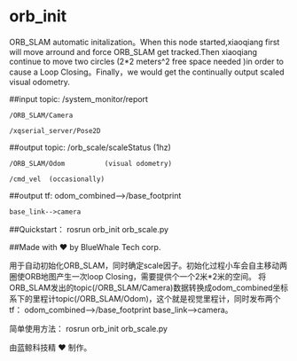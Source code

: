 # orb_init
ORB_SLAM  automatic initalization。When this node started,xiaoqiang first will move arround and force ORB_SLAM get tracked.Then xiaoqiang continue to move two circles (2*2 meters^2 free space needed )in order to cause a  Loop Closing。Finally，we would get the continually output scaled visual odometry.

##input topic: 
	/system_monitor/report

	/ORB_SLAM/Camera

	/xqserial_server/Pose2D

##output topic: 
	/orb_scale/scaleStatus  (1hz)

	/ORB_SLAM/Odom          (visual odometry)

	/cmd_vel  (occasionally)

##output tf: 
	odom_combined-->/base_footprint

	base_link-->camera

##Quickstart：
rosrun orb_init orb_scale.py 

##Made with :heart: by BlueWhale Tech corp.



用于自动初始化ORB_SLAM，同时确定scale因子。初始化过程小车会自主移动两圈使ORB地图产生一次loop Closing，需要提供个一个2米*2米的空间。
将ORB_SLAM发出的topic(/ORB_SLAM/Camera)数据转换成odom_combined坐标系下的里程计topic(/ORB_SLAM/Odom)，这个就是视觉里程计，同时发布两个tf： odom_combined-->/base_footprint base_link-->camera。

简单使用方法：
rosrun orb_init orb_scale.py 

由蓝鲸科技精 :heart: 制作。
